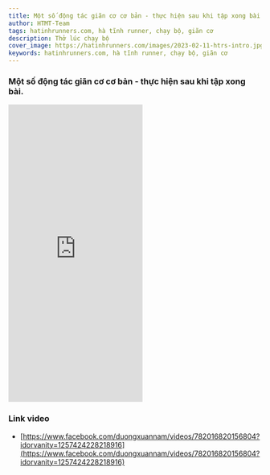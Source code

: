 ```yaml
---
title: Một số động tác giãn cơ cơ bản - thực hiện sau khi tập xong bài.
author: HTMT-Team
tags: hatinhrunners.com, hà tĩnh runner, chạy bộ, giãn cơ
description: Thở lúc chạy bộ
cover_image: https://hatinhrunners.com/images/2023-02-11-htrs-intro.jpg
keywords: hatinhrunners.com, hà tĩnh runner, chạy bộ, giãn cơ
---
```


### Một số động tác giãn cơ cơ bản - thực hiện sau khi tập xong bài.

<iframe src="https://www.facebook.com/plugins/video.php?height=476&href=https%3A%2F%2Fwww.facebook.com%2Fduongxuannam%2Fvideos%2F782016820156804%2F%3Fidorvanity%3D1257424228218916&show_text=true&width=267&t=0" width="267" height="591" style="border:none;overflow:hidden" scrolling="no" frameborder="0" allowfullscreen="true" allow="autoplay; clipboard-write; encrypted-media; picture-in-picture; web-share" allowFullScreen="true"></iframe>


### Link video

- [https://www.facebook.com/duongxuannam/videos/782016820156804?idorvanity=1257424228218916](https://www.facebook.com/duongxuannam/videos/782016820156804?idorvanity=1257424228218916)

